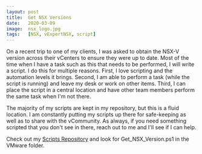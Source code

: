 ```yaml
---
layout: post
title:  Get NSX Versions
date:   2020-03-09
image:  nsx_logo.jpg
tags:   [NSX, vExpertNSX, script]
---
```

On a recent trip to one of my clients, I was asked to obtain the NSX-V version across their vCenters to ensure they were up to date. Most of the time when I have a task such as this that needs to be performed, I will write a script. I do this for multiple reasons. First, I love scripting and the automation levels it brings. Second, I am able to perform a task (while the script is running) and leave my desk or work on other items. Third, I can place the script in a central location and have other team members perform the same task when I'm not there.

The majority of my scripts are kept in my repository, but this is a fluid location. I am constantly putting my scripts up there for safe-keeping as well as to share with the vCommunity. As always, if you need something scripted that you don't see in there, reach out to me and I'll see if I can help.

Check out my [Scripts Repository][my-scripts] and look for Get_NSX_Version.ps1 in the VMware folder.

[my-scripts]: https://github.com/vNinjaDFW/Scripts/